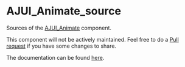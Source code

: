 # AJUI_Animate_source

Sources of the [AJUI_Animate](https://github.com/AJARProject/AJUI_Animate) component.

This component will not be actively maintained. Feel free to do a [Pull request](https://github.com/AJARProject/AJUI_Animate_source/pulls) if you have some changes to share.

The documentation can be found [here](https://github.com/AJARProject/AJUI_Animate/wiki).
